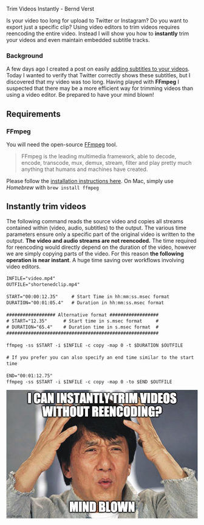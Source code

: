 Trim Videos Instantly - Bernd Verst

Is your video too long for upload to Twitter or Instagram? Do you want to export just a specific clip? Using video editors to trim videos requires reencoding the entire video. Instead I will show you how to **instantly** trim your videos and even maintain embedded subtitle tracks.

### Background

A few days ago I created a post on easily [adding subtitles to your videos](https://bernd.dev/2020/04/adding-subtitles/). Today I wanted to verify that Twitter correctly shows these subtitles, but I discovered that my video was too long. Having played with **FFmpeg** I suspected that there may be a more efficient way for trimming videos than using a video editor. Be prepared to have your mind blown!

## Requirements

### FFmpeg

You will need the open-source [FFmpeg](https://www.ffmpeg.org/) tool.

> FFmpeg is the leading multimedia framework, able to decode, encode, transcode, mux, demux, stream, filter and play pretty much anything that humans and machines have created.

Please follow the [installation instructions here](http://ffmpeg.org/download.html). On Mac, simply use *Homebrew* with `brew install ffmpeg`

## Instantly trim videos

The following command reads the source video and copies all streams contained within (video, audio, subtitles) to the output. The various time parameters ensure only a specific part of the original video is written to the output. **The video and audio streams are not reencoded.** The time required for reencoding would directly depend on the duration of the video, however we are simply copying parts of the video. For this reason **the following operation is near instant**. A huge time saving over workflows involving video editors.

	INFILE="video.mp4"
	OUTFILE="shortenedclip.mp4"

	START="00:00:12.35"     # Start Time in hh:mm:ss.msec format
	DURATION="00:01:05.4"   # Duration in hh:mm:ss.msec format

	################## Alternative format ##################
	# START="12.35"      # Start time in s.msec format     #
	# DURATION="65.4"    # Duration time in s.msec format  #
	########################################################

	ffmpeg -ss $START -i $INFILE -c copy -map 0 -t $DURATION $OUTFILE

	# If you prefer you can also specify an end time similar to the start time

	END="00:01:12.75"
	ffmpeg -ss $START -i $INFILE -c copy -map 0 -to $END $OUTFILE

![](../_resources/fa0f71136609c72b618de7ba9f33a12b.png)